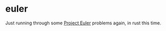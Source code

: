 # euler

Just running through some [Project Euler](https://projecteuler.net/) problems again, in rust this time.
